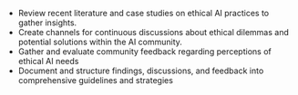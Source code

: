 - Review recent literature and case studies on ethical AI practices to gather insights.
- Create channels for continuous discussions about ethical dilemmas and potential solutions within the AI community.
- Gather and evaluate community feedback regarding perceptions of ethical AI needs
- Document and structure findings, discussions, and feedback into comprehensive guidelines and strategies